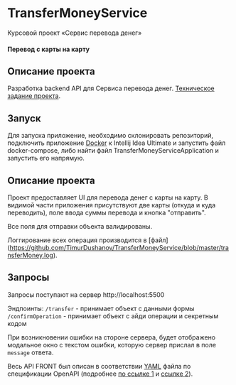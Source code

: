 # TransferMoneyService
Курсовой проект «Сервис перевода денег»


#### Перевод с карты на карту
## Описание проекта
Разработка backend API для Сервиса перевода денег. [Техническое задание проекта](https://github.com/serp-ya/card-transfer).

## Запуск
Для запуска приложение, необходимо склонировать репозиторий, подключить приложение [Docker](https://www.docker.com/products/docker-desktop/) 
к Intellij Idea Ultimate и запустить файл docker-compose, либо найти файл TransferMoneyServiceApplication и запустить его напрямую.

## Описание проекта
Проект предоставляет UI для перевода денег с карты на карту. В видимой части приложения присутствуют две карты (откуда и куда переводить), 
поле ввода суммы перевода и кнопка "отправить".

Все поля для отправки объекта валидированы.

Логгирование всех операция производится в [файл] (https://github.com/TimurDushanov/TransferMoneyService/blob/master/transferMoney.log).


## Запросы
Запросы поступают на сервер http://localhost:5500

Эндпоинты:
`/transfer` - принимает объект с данными формы
`/confirmOperation` - принимает объект с айди операции и секретным кодом

При возникновении ошибки на стороне сервера, будет отображено модальное окно с текстом ошибки, которую сервер прислал в поле `message` ответа.

Весь API FRONT был описан в соответствии [YAML](https://github.com/netology-code/jd-homeworks/blob/master/diploma/MoneyTransferServiceSpecification.yaml)
файла по спецификации OpenAPI (подробнее [по ссылке 1](https://swagger.io/specification/) и [ссылке 2](https://starkovden.github.io/introduction-openapi-and-swagger.html)).
